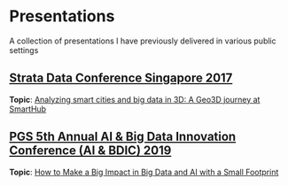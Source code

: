 # Presentations
A collection of presentations I have previously delivered in various public settings

## [Strata Data Conference Singapore 2017](https://conferences.oreilly.com/strata/strata-sg/public/schedule/detail/62918)

**Topic**: [Analyzing smart cities and big data in 3D: A Geo3D journey at SmartHub](https://github.com/binghuan-chua/presentations/blob/master/2017-12%20STRATA_2017.pdf)

## [PGS 5th Annual AI & Big Data Innovation Conference (AI & BDIC) 2019](https://pgsolx.com/IT-Tech/BigData/5th/) 

**Topic**: [How to Make a Big Impact in Big Data and AI with a Small Footprint](https://github.com/binghuan-chua/presentations/blob/master/2019-11%20PGS_AI_2019.pdf)



## 

